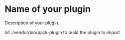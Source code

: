 # Name of your plugin
Description of your plugin.



hit ./vendor/bin/pack-plugin to build the plugin to import
